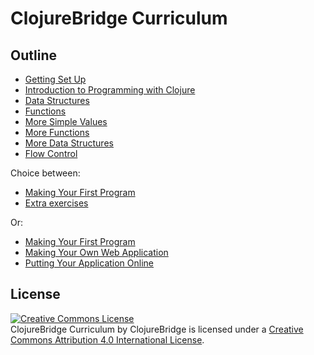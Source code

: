 ClojureBridge Curriculum
========================

Outline
-------
* [Getting Set Up](outline/setup.md)
* [Introduction to Programming with Clojure](outline/intro.md)
* [Data Structures](outline/data_structures.md)
* [Functions](outline/functions.md)
* [More Simple Values](outline/simple_values2.md)
* [More Functions](outline/functions2.md)
* [More Data Structures](outline/data_structures2.md)
* [Flow Control](outline/flow_control.md)

Choice between: 
* [Making Your First Program](outline/first-program-basic.md)
* [Extra exercises](https://github.com/ClojureBridgeMelbourne/extra-exercises/wiki)

Or:
* [Making Your First Program](outline/first-program.md)
* [Making Your Own Web Application](outline/app.md)
* [Putting Your Application Online](outline/deploy.md)


License
-------
<a rel="license" href="http://creativecommons.org/licenses/by/4.0/deed.en_US"><img alt="Creative Commons License" style="border-width:0" src="http://i.creativecommons.org/l/by/4.0/88x31.png" /></a><br /><span xmlns:dct="http://purl.org/dc/terms/" href="http://purl.org/dc/dcmitype/Text" property="dct:title" rel="dct:type">ClojureBridge Curriculum</span> by <span xmlns:cc="http://creativecommons.org/ns#" property="cc:attributionName">ClojureBridge</span> is licensed under a <a rel="license" href="http://creativecommons.org/licenses/by/4.0/deed.en_US">Creative Commons Attribution 4.0 International License</a>.
